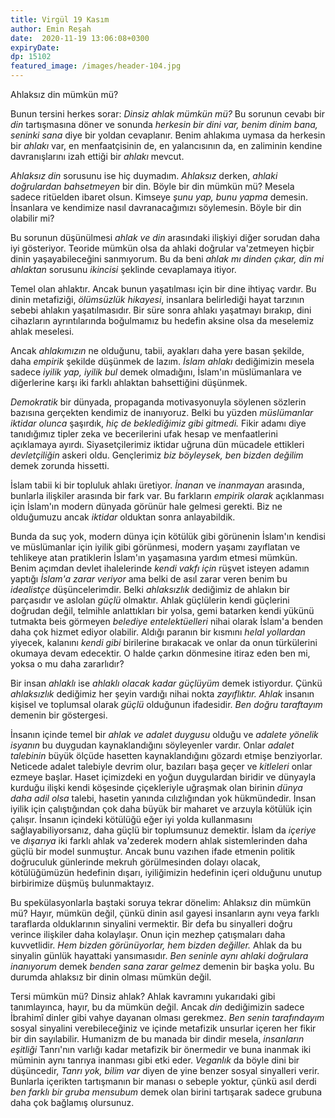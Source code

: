 ```yaml
---
title: Virgül 19 Kasım 
author: Emin Reşah
date:  2020-11-19 13:06:08+0300
expiryDate:
dp: 15102
featured_image: /images/header-104.jpg
---
```


Ahlaksız din mümkün mü?

Bunun tersini herkes sorar: *Dinsiz ahlak mümkün mü?* Bu sorunun cevabı bir *din* tartışmasına döner
ve sonunda *herkesin bir dini var, benim dinim bana, seninki sana* diye bir yoldan cevaplanır.
Benim ahlakıma uymasa da herkesin bir *ahlakı* var, en menfaatçisinin de, en yalancısının da, en
zaliminin kendine davranışlarını izah ettiği bir *ahlakı* mevcut. 

*Ahlaksız din* sorusunu ise hiç duymadım. *Ahlaksız* derken, *ahlaki doğrulardan bahsetmeyen* bir
din. Böyle bir din mümkün mü? Mesela sadece ritüelden ibaret olsun. Kimseye *şunu yap, bunu yapma*
demesin. İnsanlara ve kendimize nasıl davranacağımızı söylemesin. Böyle bir din olabilir mi?

Bu sorunun düşünülmesi *ahlak ve din* arasındaki ilişkiyi diğer sorudan daha iyi gösteriyor. Teoride
mümkün olsa da ahlaki doğrular va'zetmeyen hiçbir dinin yaşayabileceğini sanmıyorum. Bu da beni
*ahlak mı dinden çıkar, din mi ahlaktan* sorusunu *ikincisi* şeklinde cevaplamaya itiyor. 

Temel olan ahlaktır. Ancak bunun yaşatılması için bir dine ihtiyaç vardır. Bu dinin metafiziği,
*ölümsüzlük hikayesi*, insanlara belirlediği hayat tarzının sebebi ahlakın yaşatılmasıdır. Bir süre
sonra ahlakı yaşatmayı bırakıp, dini cihazların ayrıntılarında boğulmamız bu hedefin aksine olsa da
meselemiz ahlak meselesi. 

Ancak *ahlakımızın* ne olduğunu, tabii, ayakları daha yere basan şekilde, daha *empirik* şekilde
düşünmek de lazım. *İslam ahlakı* dediğimizin mesela sadece *iyilik yap, iyilik bul* demek
olmadığını, İslam'ın müslümanlara ve diğerlerine karşı iki farklı ahlaktan bahsettiğini düşünmek. 

*Demokratik* bir dünyada, propaganda motivasyonuyla söylenen sözlerin bazısına gerçekten kendimiz de
inanıyoruz. Belki bu yüzden *müslümanlar iktidar olunca* şaşırdık, *hiç de beklediğimiz gibi
gitmedi.* Fikir adamı diye tanıdığımız tipler zeka ve becerilerini ufak hesap ve menfaatlerini
açıklamaya ayırdı. Siyasetçilerimiz iktidar uğruna dün mücadele ettikleri *devletçiliğin* askeri
oldu. Gençlerimiz *biz böyleysek, ben bizden değilim* demek zorunda hissetti.

İslam tabii ki bir topluluk ahlakı üretiyor. *İnanan* ve *inanmayan* arasında, bunlarla ilişkiler
arasında bir fark var. Bu farkların *empirik olarak* açıklanması için İslam'ın modern dünyada
görünür hale gelmesi gerekti. Biz ne olduğumuzu ancak *iktidar* olduktan sonra anlayabildik. 

Bunda da suç yok, modern dünya için kötülük gibi görünenin İslam'ın kendisi ve müslümanlar için
iyilik gibi görünmesi, modern yaşamı zayıflatan ve tehlikeye atan pratiklerin İslam'ın yaşamasına
yardım etmesi mümkün. Benim açımdan devlet ihalelerinde *kendi vakfı için* rüşvet isteyen adamın
yaptığı *İslam'a zarar veriyor* ama belki de asıl zarar veren benim bu *idealistçe* düşüncelerimdir.
Belki *ahlaksızlık* dediğimiz de ahlakın bir parçasıdır ve aslolan *güçlü* olmaktır. Ahlak
güçlülerin kendi güçlerini doğrudan değil, telmihle anlattıkları bir yolsa, gemi batarken kendi
yükünü tutmakta beis görmeyen *belediye entelektüelleri* nihai olarak İslam'a benden daha çok hizmet
ediyor olabilir. Aldığı paranın bir kısmını *helal yollardan* yiyecek, kalanını *kendi gibi*
birilerine bırakacak ve onlar da onun türkülerini okumaya devam edecektir. O halde çarkın dönmesine
itiraz eden ben mi, yoksa o mu daha zararlıdır?

Bir insan *ahlaklı* ise *ahlaklı olacak kadar güçlüyüm* demek istiyordur. Çünkü *ahlaksızlık*
dediğimiz her şeyin vardığı nihai nokta *zayıflıktır.* *Ahlak* insanın kişisel ve toplumsal olarak
*güçlü* olduğunun ifadesidir. *Ben doğru taraftayım* demenin bir göstergesi. 

İnsanın içinde temel bir *ahlak ve adalet duygusu* olduğu ve *adalete yönelik isyanın* bu duygudan
kaynaklandığını söyleyenler vardır. Onlar *adalet talebinin* büyük ölçüde hasetten kaynaklandığını
gözardı etmişe benziyorlar. Neticede adalet talebiyle devrim olur, bazıları başa geçer ve
*kitleleri* onlar ezmeye başlar. Haset içimizdeki en yoğun duygulardan biridir ve dünyayla kurduğu
ilişki kendi köşesinde çiçekleriyle uğraşmak olan birinin *dünya daha adil olsa* talebi, hasetin
yanında cılızlığından yok hükmündedir. İnsan iyilik için çalıştığından çok daha büyük bir maharet ve
arzuyla kötülük için çalışır. İnsanın içindeki kötülüğü eğer iyi yolda kullanmasını
sağlayabiliyorsanız, daha güçlü bir toplumsunuz demektir. İslam da *içeriye* ve *dışarıya* iki
farklı ahlak va'zederek modern ahlak sistemlerinden daha güçlü bir model sunmuştur. Ancak bunu
vazıhen ifade etmenin politik doğruculuk günlerinde mekruh görülmesinden dolayı olacak,
kötülüğümüzün hedefinin dışarı, iyiliğimizin hedefinin içeri olduğunu unutup birbirimize düşmüş
bulunmaktayız.

Bu spekülasyonlarla baştaki soruya tekrar dönelim: Ahlaksız din mümkün mü? Hayır, mümkün değil,
çünkü dinin asıl gayesi insanların aynı veya farklı taraflarda olduklarının sinyalini vermektir.
Bir defa bu sinyalleri doğru verince ilişkiler daha kolaylaşır. Onun için mezhep çatışmaları daha
kuvvetlidir. *Hem bizden görünüyorlar, hem bizden değiller.* Ahlak da bu sinyalin günlük hayattaki
yansımasıdır. *Ben seninle aynı ahlaki doğrulara inanıyorum* demek *benden sana zarar gelmez*
demenin bir başka yolu. Bu durumda ahlaksız bir dinin olması mümkün değil. 

Tersi mümkün mü? Dinsiz ahlak? Ahlak kavramını yukarıdaki gibi tanımlayınca, hayır, bu da mümkün
değil. Ancak *din* dediğimizin sadece İbrahimî dinler gibi vahye dayanan olması gerekmez. *Ben senin
tarafındayım* sosyal sinyalini verebileceğiniz ve içinde metafizik unsurlar içeren her fikir bir din
sayılabilir. Humanizm de bu manada bir dindir mesela, *insanların eşitliği* Tanrı'nın varlığı kadar
metafizik bir önermedir ve buna inanmak iki müminin aynı tanrıya inanması gibi etki eder.
*Veganlık* da böyle dini bir düşüncedir, *Tanrı yok, bilim var* diyen de yine benzer sosyal
sinyalleri verir. Bunlarla içerikten tartışmanın bir manası o sebeple yoktur, çünkü asıl derdi *ben
farklı bir gruba mensubum* demek olan birini tartışarak sadece grubuna daha çok bağlamış olursunuz. 



